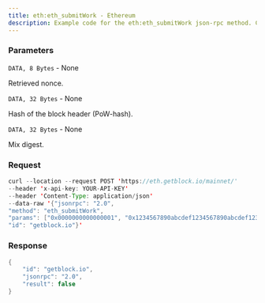 ```yaml
---
title: eth:eth_submitWork - Ethereum
description: Example code for the eth:eth_submitWork json-rpc method. Сomplete guide on how to use eth:eth_submitWork json-rpc in GetBlock.io Web3 documentation.
---
```


### Parameters


`DATA, 8 Bytes` - None

Retrieved nonce.

`DATA, 32 Bytes` - None

Hash of the block header (PoW-hash).

`DATA, 32 Bytes` - None

Mix digest.

### Request

``` java
curl --location --request POST 'https://eth.getblock.io/mainnet/' 
--header 'x-api-key: YOUR-API-KEY' 
--header 'Content-Type: application/json' 
--data-raw '{"jsonrpc": "2.0",
"method": "eth_submitWork",
"params": ["0x0000000000000001", "0x1234567890abcdef1234567890abcdef1234567890abcdef1234567890abcdef", "0x1234567890abcdef1234567890abcdef1234567890abcdef1234567890abcdef"],
"id": "getblock.io"}'
```

###  Response

``` java
{
    "id": "getblock.io",
    "jsonrpc": "2.0",
    "result": false
}
```

